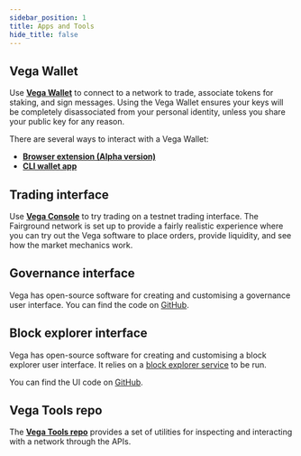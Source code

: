 ```yaml
---
sidebar_position: 1
title: Apps and Tools
hide_title: false
---
```


## Vega Wallet
Use **[Vega Wallet](./vega-wallet/index.md)** to connect to a network to trade, associate tokens for staking, and sign messages. Using the Vega Wallet ensures your keys will be completely disassociated from your personal identity, unless you share your public key for any reason.

There are several ways to interact with a Vega Wallet: 
* **[Browser extension (Alpha version)](./vega-wallet/index.md#vega-wallet-browser-extension)**
* **[CLI wallet app](./vega-wallet/cli-wallet/index.md)**

## Trading interface
Use **[Vega Console](https://console.fairground.wtf)** to try trading on a testnet trading interface. The Fairground network is set up to provide a fairly realistic experience where you can try out the Vega software to place orders, provide liquidity, and see how the market mechanics work.

## Governance interface
Vega has open-source software for creating and customising a governance user interface. You can find the code on [GitHub](https://github.com/vegaprotocol/frontend-monorepo/tree/develop/apps/governance).

## Block explorer interface
Vega has open-source software for creating and customising a block explorer user interface. It relies on a [block explorer service](https://github.com/vegaprotocol/vega/tree/develop/blockexplorer) to be run.

You can find the UI code on [GitHub](https://github.com/vegaprotocol/frontend-monorepo/tree/develop/apps/explorer).

## Vega Tools repo
The **[Vega Tools repo](https://github.com/vegaprotocol/vegatools)** provides a set of utilities for inspecting and interacting with a network through the APIs.
